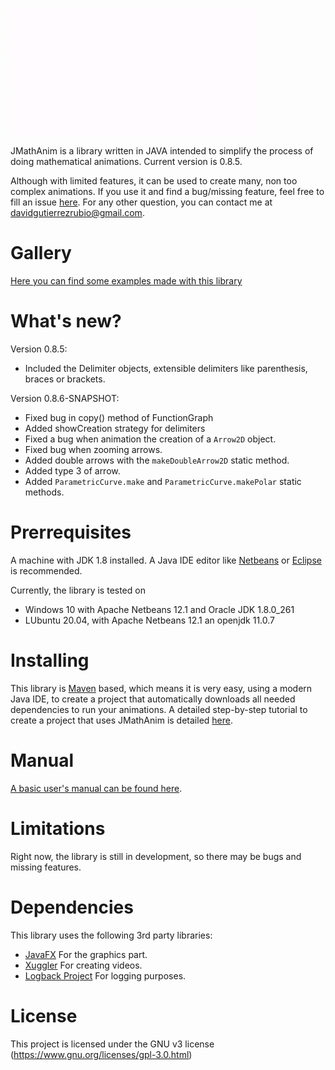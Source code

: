 ![logo](logo.gif)

JMathAnim is a library written in JAVA intended to simplify the process of doing mathematical animations. 
Current version is 0.8.5. 

Although with limited features, it can be used to create many, non too complex animations. If you use it and find a bug/missing feature, feel free to fill an issue [here](https://github.com/davidgutierrezrubio/jmathanim/issues). For any other question, you can contact me at davidgutierrezrubio@gmail.com.
# Gallery
[Here you can find some examples made with this library ](Gallery/Gallery.html)

# What's new?
Version 0.8.5:

- Included the Delimiter objects, extensible delimiters like parenthesis, braces or brackets.

Version 0.8.6-SNAPSHOT:

- Fixed bug in copy() method of FunctionGraph
- Added showCreation strategy for delimiters
- Fixed a bug when animation the creation of a `Arrow2D` object.
- Fixed bug when zooming arrows.
- Added double arrows with the `makeDoubleArrow2D` static method.
- Added type 3 of arrow.
- Added `ParametricCurve.make` and `ParametricCurve.makePolar` static methods.

# Prerrequisites
A machine with JDK 1.8 installed. A Java IDE editor like [Netbeans](https://netbeans.org/) or [Eclipse](https://www.eclipse.org/projects/) is recommended.

Currently, the library is tested on

* Windows 10 with Apache Netbeans 12.1 and Oracle JDK 1.8.0_261
* LUbuntu 20.04, with Apache Netbeans 12.1 an openjdk 11.0.7

# Installing
This library is [Maven](https://maven.apache.org/) based, which means it is very easy, using a modern Java IDE, to create a project that automatically downloads all needed dependencies to run your animations. A detailed step-by-step tutorial to create a project that uses JMathAnim is detailed [here](manual\00_Installing\Installing.html).

# Manual
[A basic user's manual can be found here](manual/index.html).

# Limitations
Right now, the library is still in development, so there may be bugs and missing features.

# Dependencies
This library uses the following 3rd party libraries:
* [JavaFX](https://openjfx.io/) For the graphics part.
* [Xuggler](http://www.xuggle.com/xuggler/) For creating videos.
* [Logback Project](http://logback.qos.ch/) For logging purposes.

# License
This project is licensed under the GNU v3 license (https://www.gnu.org/licenses/gpl-3.0.html)
